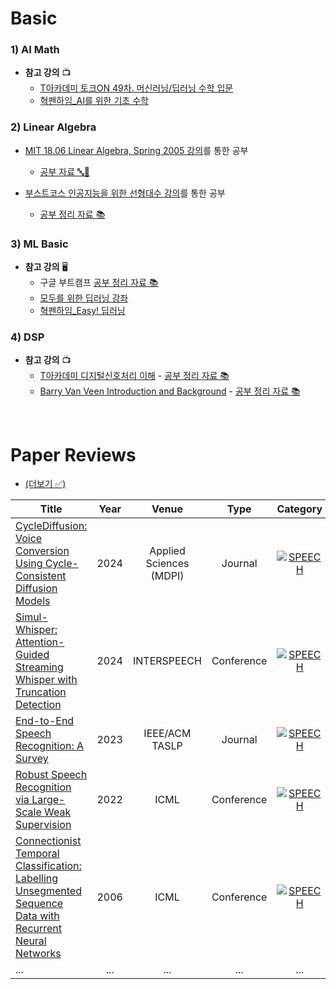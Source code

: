 # Basic

### 1) AI Math
- **참고 강의** 📺
  - [T아카데미 토크ON 49차. 머신러닝/딥러닝 수학 입문](https://youtube.com/playlist?list=PL9mhQYIlKEhewXqJaTy_wd5emhDwW6JU6&si=DAFj1uX6jCgovNxP)
  - [혁펜하임_AI를 위한 기초 수학](https://youtube.com/playlist?list=PL_iJu012NOxea6yN2PUzw8hQ2Aniog8ql&si=ScNHwPyMTClOlRyy)

### 2) Linear Algebra
- [MIT 18.06 Linear Algebra, Spring 2005 강의](https://youtube.com/playlist?list=PLE7DDD91010BC51F8&si=xhU9hwC8e3WewbKC)를 통한 공부
  - [공부 자료 🔤📝](https://github.com/Hyeji-Jo/Study/tree/79ca47613cb4865311118079db26f49999036958/Basic/Linear%20Algebra/MIT)  
  
- [부스트코스 인공지능을 위한 선형대수 강의](www.boostcourse.org/ai251)를 통한 공부
  - [공부 정리 자료 📚](https://github.com/Hyeji-Jo/Study/tree/79ca47613cb4865311118079db26f49999036958/Basic/Linear%20Algebra/%EC%9D%B8%EA%B3%B5%EC%A7%80%EB%8A%A5%EC%9D%84%20%EC%9C%84%ED%95%9C%20%EC%84%A0%ED%98%95%EB%8C%80%EC%88%98)

### 3) ML Basic
- **참고 강의** 🖥️
  - 구글 부트캠프  [공부 정리 자료 📚](https://hyebitstory.notion.site/20921ed0db7a4bfb9785dd5012e62362?v=2279c4dfdeee4b2f977b6e2362234ae1)
  - [모두를 위한 딥러닝 강좌](https://youtube.com/playlist?list=PLlMkM4tgfjnLSOjrEJN31gZATbcj_MpUm&si=M6b8MOn9331tZUMj)
  - [혁펜하임_Easy! 딥러닝](https://youtube.com/playlist?list=PL_iJu012NOxdw1jc3KEo8Mq5oD5SXKhLu&si=ivWQn8GV-87IH9oy)

### 4) DSP
- **참고 강의** 📺
  - [T아카데미 디지털신호처리 이해](https://www.youtube.com/watch?v=RxbkEjV7c0o&list=PL9mhQYIlKEhem5_wrQqDtNqNcaDyFrYGN) - [공부 정리 자료 📚](https://github.com/Hyeji-Jo/Study/tree/79ca47613cb4865311118079db26f49999036958/Basic/DSP/T_%EB%94%94%EC%A7%80%ED%84%B8%EC%8B%A0%ED%98%B8%EC%B2%98%EB%A6%AC%20%EC%9D%B4%ED%95%B4)
  - [Barry Van Veen Introduction and Background](https://www.youtube.com/watch?v=YmSvQe2FDKs&list=PLGI7M8vwfrFPtrWL_o6CluZYkshj-hqUr) - [공부 정리 자료 📚](https://github.com/Hyeji-Jo/Study/tree/79ca47613cb4865311118079db26f49999036958/Basic/DSP/BVV_DSP)

<br>  

# Paper Reviews 
- [(더보기 ✅)](https://github.com/Hyeji-Jo/Study/blob/a568eed0c8ced2cf1db7158fca1aa26f7e34745c/Paper_Reviews/README.md)  
  
| Title | Year | Venue | Type | Category | Subcategory | Review | Code | ETC. |
|-------|:------:|:------------:|:------------:|:----------:|:-------------:|:--------:|:------:|:------:|
| [CycleDiffusion: Voice Conversion Using Cycle-Consistent Diffusion Models](https://www.mdpi.com/2076-3417/14/20/9595) | 2024 | Applied Sciences (MDPI) | Journal | [![SPEECH](https://img.shields.io/badge/🎙️%20%20SPEECH-FF9900?style=flat)](https://github.com/Hyeji-Jo/Study/tree/38ce884452a29ffdc42d673672cf3954b922b2d0/Paper_Reviews/Speech) | ![VC](https://img.shields.io/badge/VC-8BD145?style=flat) | [Review](https://github.com/Hyeji-Jo/Study/blob/9123b53418d6c5d1e6be6b67474fd96f85116c25/Paper_Reviews/Speech/CycleDiffusion%20%EC%9A%94%EC%95%BD%20%EB%B0%8F%20%EC%A0%95%EB%A6%AC.md) | - | - |
| [Simul-Whisper: Attention-Guided Streaming Whisper with Truncation Detection](https://arxiv.org/pdf/2406.10052) | 2024 | INTERSPEECH | Conference | [![SPEECH](https://img.shields.io/badge/🎙️%20%20SPEECH-FF9900?style=flat)](https://github.com/Hyeji-Jo/Study/tree/38ce884452a29ffdc42d673672cf3954b922b2d0/Paper_Reviews/Speech) | ![ASR](https://img.shields.io/badge/ASR-FACC00?style=flat) | [Review](https://github.com/Hyeji-Jo/Study/blob/9123b53418d6c5d1e6be6b67474fd96f85116c25/Paper_Reviews/Speech/Simul-Whisper%20%EB%85%BC%EB%AC%B8%20%EC%9A%94%EC%95%BD.md) | - | - |
| [End-to-End Speech Recognition: A Survey](https://arxiv.org/pdf/2303.03329) | 2023 | IEEE/ACM TASLP | Journal | [![SPEECH](https://img.shields.io/badge/🎙️%20%20SPEECH-FF9900?style=flat)](https://github.com/Hyeji-Jo/Study/tree/38ce884452a29ffdc42d673672cf3954b922b2d0/Paper_Reviews/Speech) | ![ASR](https://img.shields.io/badge/ASR-FACC00?style=flat) | [Review](https://github.com/Hyeji-Jo/Study/blob/9123b53418d6c5d1e6be6b67474fd96f85116c25/Paper_Reviews/Speech/End-to-End%20Speech%20Recognition%20Survey%20%EC%9A%94%EC%95%BD%20%EB%B0%8F%20%EC%A0%95%EB%A6%AC.md) | - | - |
| [Robust Speech Recognition via Large-Scale Weak Supervision](https://cdn.openai.com/papers/whisper.pdf) | 2022 | ICML | Conference | [![SPEECH](https://img.shields.io/badge/🎙️%20%20SPEECH-FF9900?style=flat)](https://github.com/Hyeji-Jo/Study/tree/38ce884452a29ffdc42d673672cf3954b922b2d0/Paper_Reviews/Speech) | ![ASR](https://img.shields.io/badge/ASR-FACC00?style=flat) | [Review](https://github.com/Hyeji-Jo/Study/blob/9123b53418d6c5d1e6be6b67474fd96f85116c25/Paper_Reviews/Speech/whisper%20%EB%85%BC%EB%AC%B8%20%EC%A0%95%EB%A6%AC.md) | [Basic Model Application Code](https://github.com/Hyeji-Jo/Study/blob/9123b53418d6c5d1e6be6b67474fd96f85116c25/ASR/whisper_code_study.py) | Whisper |
| [Connectionist Temporal Classification: Labelling Unsegmented Sequence Data with Recurrent Neural Networks](https://www.cs.toronto.edu/~graves/icml_2006.pdf) | 2006 | ICML | Conference | [![SPEECH](https://img.shields.io/badge/🎙️%20%20SPEECH-FF9900?style=flat)](https://github.com/Hyeji-Jo/Study/tree/38ce884452a29ffdc42d673672cf3954b922b2d0/Paper_Reviews/Speech) | ![ASR](https://img.shields.io/badge/ASR-FACC00?style=flat) | [Review](https://github.com/Hyeji-Jo/Study/blob/9123b53418d6c5d1e6be6b67474fd96f85116c25/Paper_Reviews/Speech/CTC_Paper_Review.md) | - | - |
| ... | ... | ... | ... | ... | ... | ... | ... | ... |


